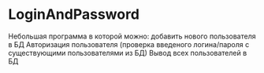 # LoginAndPassword

Небольшая программа в которой можно:
добавить нового пользователя в БД
Авторизация пользователя (проверка введеного логина/пароля с существующими пользователями из БД)
Вывод всех пользователей в БД
